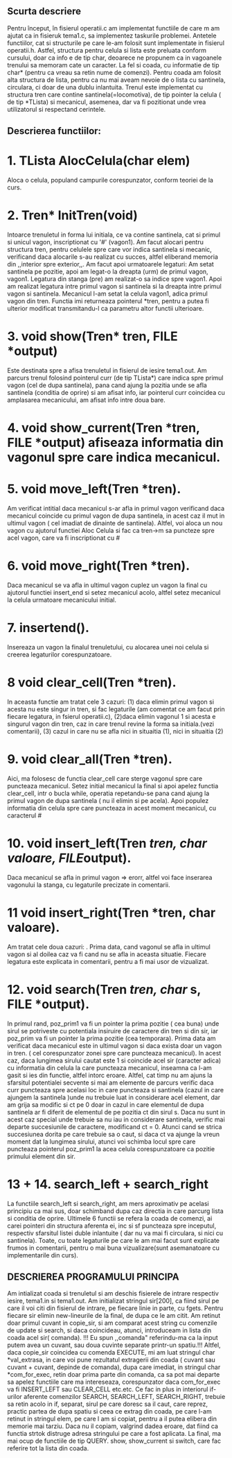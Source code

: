 ## Scurta descriere
Pentru început, în fisierul operatii.c am implementat functiile de care m am ajutat ca in fisieruk tema1.c,
sa implementez taskurile problemei. Antetele functiilor, cat si structurile pe care le-am folosit sunt
implementate in fisierul operatii.h.
    Astfel, structura pentru celula si lista este preluata conform cursului, doar ca info e de tip char, deoarece ne propunem
ca in vagoanele trenului sa memoram cate un caracter. La fel si coada, cu informatie de tip char* (pentru ca vreau sa retin
nume de comenzi). Pentru coada am folosit alta structura de lista, pentru ca nu mai aveam nevoie de o lista cu santinela,
circulara, ci doar de una dublu inlantuita. Trenul este implementat cu structura tren care contine santinela(=locomotiva), de tip
pointer la celula ( de tip *TLista) si mecanicul, asemenea, dar va fi pozitionat unde vrea utilizatorul si respectand cerintele.

## Descrierea functiilor:

# 1. TLista AlocCelula(char elem)
Aloca o celula, populand campurile corespunzator, conform teoriei de la curs.

# 2. Tren* InitTren(void)
Intoarce trenuletul in forma lui initiala, ce va contine santinela, cat si primul si unicul vagon, 
inscriptionat cu '#' (vagon1). Am facut alocari pentru structura tren, pentru celulele spre care vor indica santinela si mecanic,
verificand daca alocarile s-au realizat cu succes, altfel eliberand memoria din ,,interior spre exterior,,. Am facut apoi urmatoarele legaturi:
Am setat santinela pe pozitie, apoi am legat-o la dreapta (urm) de primul vagon, vagon1. Legatura din stanga (pre) am realizat-o
sa indice spre vagon1. Apoi am realizat legatura intre primul vagon si santinela si la dreapta intre primul vagon si santinela.
Mecanicul l-am setat la celula vagon1, adica primul vagon din tren. Functia imi returneaza pointerul *tren, pentru a putea fi
ulterior modificat transmitandu-l ca parametru altor functii ulterioare.

# 3. void show(Tren* tren, FILE *output)
Este destinata spre a afisa trenuletul in fisierul de iesire tema1.out. Am parcurs trenul
folosind pointerul curr (de tip TLista*) care indica spre primul vagon (cel de dupa santinela), pana cand ajung la pozitia unde
se afla santinela (conditia de oprire) si am afisat info, iar pointerul curr coincidea cu amplasarea mecanicului, am afisat info
intre doua bare.
# 4. void show_current(Tren *tren, FILE *output) afiseaza informatia din vagonul spre care indica mecanicul.

# 5. void move_left(Tren *tren).
Am verificat intitial daca mecanicul s-ar afla in primul vagon verificand daca mecanicul coincide cu primul
vagon de dupa santinela, in acest caz il mut in ultimul vagon ( cel imadiat de dinainte de santinela). Altfel, voi aloca un nou vagon
cu ajutorul functiei Aloc Celula si fac ca tren->m sa puncteze spre acel vagon, care va fi inscriptionat cu #

# 6. void move_right(Tren *tren).
Daca mecanicul se va afla in ultimul vagon cuplez un vagon la final cu ajutorul functiei insert_end si
setez mecanicul acolo, altfel setez mecanicul la celula urmatoare mecanicului initial.

# 7. insertend().
Insereaza un vagon la finalul trenuletului, cu alocarea unei noi celula si creerea legaturilor corespunzatoare.

# 8 void clear_cell(Tren *tren).
In aceasta functie am tratat cele 3 cazuri: (1) daca elimin primul vagon si acesta nu este singur in tren, si fac
legaturile (am comentat ce am facut prin fiecare legatura, in fsierul operatii.c), (2)daca elimin vagonul 1 si acesta e singurul
vagon din tren, caz in care trenul revine la forma sa initiala.(vezi comentarii), (3) cazul in care nu se afla nici in situaitia (1),
nici in situaitia (2)

# 9. void clear_all(Tren *tren).
Aici, ma folosesc de functia clear_cell care sterge vagonul spre care puncteaza mecanicul. Setez initial
mecanicul la final si apoi apelez functia clear_cell, intr o bucla while, operatia repetandu-se pana cand ajung la primul vagon de dupa
santinela ( nu il elimin si pe acela). Apoi populez informatia din celula spre care puncteaza in acest moment mecanicul, cu caracterul #

# 10. void insert_left(Tren *tren, char valoare, FILE*output).
Daca mecanicul se afla in primul vagon => erorr, altfel voi face inserarea
vagonului la stanga, cu legaturile precizate in comentarii.

# 11 void insert_right(Tren *tren, char valoare).
Am tratat cele doua cazuri: . Prima data, cand vagonul se afla in ultimul vagon si al doilea
caz va fi cand nu se afla in aceasta situatie. Fiecare legatura este explicata in comentarii, pentru a fi mai usor de vizualizat.

# 12. void search(Tren *tren, char* s, FILE *output).
In primul rand, poz_prim1 va fi un pointer la prima pozitie ( cea buna) unde sirul se potriveste cu potentiala insiruire de caractere din tren si din sir,
iar poz_prim va fi un pointer la prima pozitie (cea temporara).
Prima data am verificat daca mecanicul este in ultimul vagon si daca exista doar un vagon in tren. ( cel corespunzator zonei
spre care puncteaza mecanicul). In acest caz, daca lungimea sirului cautat este 1 si coincide acel sir (caracter adica) cu informatia
din celula la care puncteaza mecanicul, inseamna ca l-am gasit si ies din functie, altfel intorc eroare. Altfel, 
cat timp nu am ajuns la sfarsitul potentialei secvente si mai am elemente de parcurs verific daca curr puncteaza spre acelasi loc in care puncteaza
si santinela (cazul in care ajungem la santinela )unde nu trebuie luat in considerare acel element, dar am grija sa modific si ct pe 0 
doar in cazul in care elementul de dupa santinela ar fi diferit de elementul de pe pozitia ct din sirul s. Daca nu sunt in acest
caz special unde trebuie sa nu iau in considerare santinela, verific mai departe succesiunile de caractere, modificand ct = 0. Atunci cand se 
strica succesiunea dorita pe care trebuie sa o caut, si daca ct va ajunge la vreun moment dat la lungimea sirului, atunci voi schimba locul
spre care puncteaza pointerul poz_prim1 la acea celula corespunzatoare ca pozitie primului element din sir.

# 13 + 14. search_left + search_right
La functiile search_left si search_right, am mers aproximativ pe acelasi principiu ca mai sus, doar schimband dupa caz 
directia in care parcurg lista si conditia de oprire.
Ultimele 6 functii se refera la coada de comenzi, ai carei pointeri din structura aferenta ei, inc si sf puncteaza spre inceputul,
respectiv sfarsitul listei duble inlantuite ( dar nu va mai fi circulara, si nici cu santinela). Toate, cu toate legaturile
pe care le am mai facut sunt explicate frumos in comentarii, pentru o mai buna vizualizare(sunt asemanatoare cu implementarile din curs).

## DESCRIEREA PROGRAMULUI PRINCIPA

Am intializat coada si trenuletul si am deschis fisierele de intrare respectiv iesire, tema1.in si tema1.out. Am initializat stringul sir[200],
ca fiind sirul pe care il voi citi din fisierul de intrare, pe fiecare linie in parte, cu fgets. Pentru fiecare sir elimin new-lineurile de la
final, de dupa ce le am citit. Am retinut doar primul cuvant in copie_sir, si am comparat acest string cu comenzile de update si search, si daca
coincideau, atunci, introduceam in lista din coada acel sir( comanda). !!! Eu spun ,,comanda" referindu-ma ca la input putem avea un cuvant,
sau doua cuvinte separate printr-un spatiu.!!! Altfel, daca copie_sir coincidea cu comenda EXECUTE, mi am luat stringul char *val_extrasa,
in care voi pune rezultatul extragerii din coada ( cuvant sau cuvant + cuvant, depinde de comanda), dupa care imediat,
in stringul char *com_for_exec, retin doar prima parte din comanda, ca sa pot mai departe sa apelez functiile care ma intereseaza, corespunzator
daca com_for_exec va fi INSERT_LEFT sau CLEAR_CELL etc.etc. Ce fac in plus in interiorul if-urilor aferente comenzilor SEARCH, SEARCH_LEFT,
SEARCH_RIGHT, trebuie sa retin acolo in if, separat, sirul pe care doresc sa il caut, care reprez, practic partea de dupa spatiu si ceea ce extrag
din coada, pe care l-am retinut in stringul elem, pe care l am si copiat, pentru a il putea elibera din memorie mai tarziu.
    Daca nu il copiam, valgrind dadea eroare, dat fiind ca functia strtok distruge adresa stringului pe care a fost aplicata.
La final, ma mai ocup de functiile de tip QUERY. show, show_current si switch, care fac referire tot la lista din coada.
